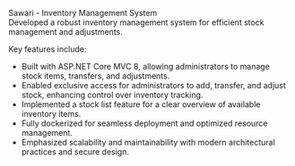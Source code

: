 
Sawari - Inventory Management System        
Developed a robust inventory management system for efficient stock management and adjustments.

Key features include:

- Built with ASP.NET Core MVC 8, allowing administrators to manage stock items, transfers, and adjustments.
- Enabled exclusive access for administrators to add, transfer, and adjust stock, enhancing control over inventory tracking.
- Implemented a stock list feature for a clear overview of available inventory items.
- Fully dockerized for seamless deployment and optimized resource management.
- Emphasized scalability and maintainability with modern architectural practices and secure design.
